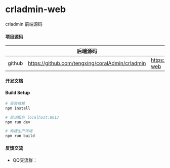 # crladmin-web

crladmin 前端源码

#### 项目源码

|     |   后端源码  |   前端源码  |
|---  |--- | --- |
|  github   |  https://github.com/tengxing/coralAdmin/crladmin   |  https://github.com/tengxing/coralAdmin/crladmin-web   |

#### 开发文档

#### Build Setup
``` bash
# 安装依赖
npm install

# 启动服务 localhost:8013
npm run dev

# 构建生产环境
npm run build
```

#### 反馈交流

- QQ交流群：
